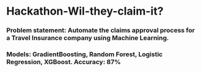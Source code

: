 # Hackathon-Wil-they-claim-it?

### Problem statement: Automate the claims approval process for a Travel Insurance company using Machine Learning.

### Models: GradientBoosting, Random Forest, Logistic Regression, XGBoost. Accuracy: 87% 
